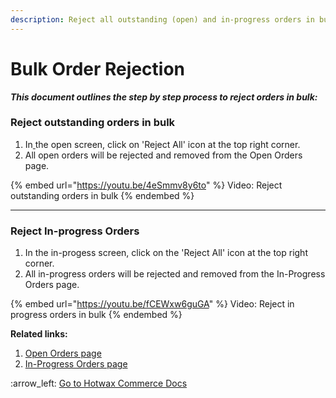 ```yaml
---
description: Reject all outstanding (open) and in-progress orders in bulk.
---
```


# Bulk Order Rejection

_**This document outlines the step by step process to reject orders in bulk:**_&#x20;

### Reject outstanding orders in bulk

1. In[ ](https://app.gitbook.com/s/nxEFZBvpZaE6aiGObuBX/adminstration-settings/fulfillment-section)the open screen, click on 'Reject All' icon at the top right corner.
2. All open orders will be rejected and removed from the Open Orders page.​



{% embed url="https://youtu.be/4eSmmv8y6to" %}
Video: Reject outstanding orders in bulk
{% endembed %}

***

### Reject In-progress Orders

1. In the in-progess screen, click on the ​'Reject All' icon at the top right corner.
2. All in-progress orders will be rejected and removed from the In-Progress Orders page.



{% embed url="https://youtu.be/fCEWxw6guGA" %}
Video: Reject in progress orders in bulk
{% endembed %}



**Related links:**&#x20;

1. [Open Orders page](http://127.0.0.1:5000/s/NfzAzAbnWQnRfRXiK6m4/open-page)
2. [In-Progress Orders page](http://127.0.0.1:5000/s/NfzAzAbnWQnRfRXiK6m4/in-progress-page)



:arrow\_left: [Go to Hotwax Commerce Docs](http://127.0.0.1:5000/o/l53nGvPQLhOHrKCP9HTG/s/TefRnbhmBjhScpq172vl/)
